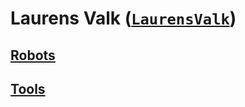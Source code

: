 # Laurens Valk ([`LaurensValk`](https://GitHub.com/LaurensValk))


## [Robots](robots)


## [Tools](tools)
